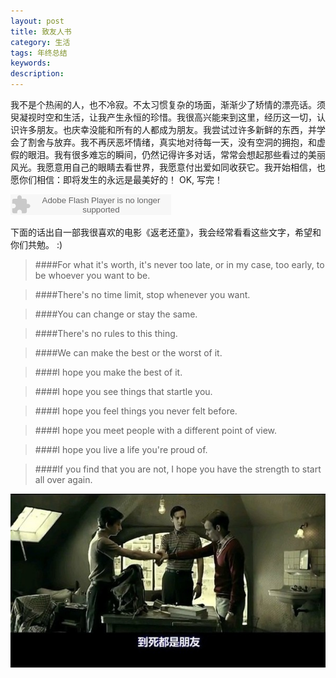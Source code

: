 ```yaml
---
layout: post
title: 致友人书
category: 生活
tags: 年终总结
keywords: 
description: 
---
```


我不是个热闹的人，也不冷寂。不太习惯复杂的场面，渐渐少了矫情的漂亮话。须臾凝视时空和生活，让我产生永恒的珍惜。我很高兴能来到这里，经历这一切，认识许多朋友。也庆幸没能和所有的人都成为朋友。我尝试过许多新鲜的东西，并学会了割舍与放弃。我不再厌恶坏情绪，真实地对待每一天，没有空洞的拥抱，和虚假的眼泪。我有很多难忘的瞬间，仍然记得许多对话，常常会想起那些看过的美丽风光。我愿意用自己的眼睛去看世界，我愿意付出爱如同收获它。我开始相信，也愿你们相信：即将发生的永远是最美好的！
    OK, 写完！

<embed src="http://www.xiami.com/widget/0_182692/singlePlayer.swf" type="application/x-shockwave-flash" width="257" height="33" wmode="transparent"></embed>

	
下面的话出自一部我很喜欢的电影《返老还童》，我会经常看看这些文字，希望和你们共勉。 :)

>####For what it's worth, it's never too late, or in my case, too early, to be whoever you want to be.


>####There's no time limit, stop whenever you want.


>####You can change or stay the same.


>####There's no rules to this thing.


>####We can make the best or the worst of it.


>####I hope you make the best of it.


>####I hope you see things that startle you.


>####I hope you feel things you never felt before.


>####I hope you meet people with a different point of view.


>####I hope you live a life you're proud of.


>####If you find that you are not, I hope you have the strength to start all over again.
 
![1](/public/img/days/2.jpeg)

